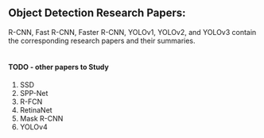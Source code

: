 ## Object Detection Research Papers:
R-CNN, Fast R-CNN, Faster R-CNN, YOLOv1, YOLOv2, and YOLOv3 contain the corresponding research papers and their summaries.
<br/>
<br/>


#### TODO - other papers to Study
1) SSD
2) SPP-Net
3) R-FCN
4) RetinaNet
5) Mask R-CNN
6) YOLOv4